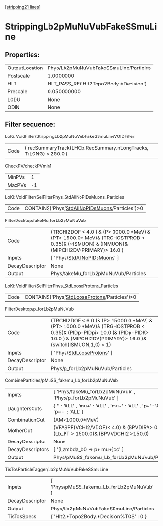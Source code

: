 [[stripping21 lines]](./stripping21-index)

# StrippingLb2pMuNuVubFakeSSmuLine

## Properties:

|                |                                         |
|----------------|-----------------------------------------|
| OutputLocation | Phys/Lb2pMuNuVubFakeSSmuLine/Particles  |
| Postscale      | 1.0000000                               |
| HLT            | HLT_PASS_RE('Hlt2Topo2Body.\*Decision') |
| Prescale       | 0.050000000                             |
| L0DU           | None                                    |
| ODIN           | None                                    |

## Filter sequence:

LoKi::VoidFilter/StrippingLb2pMuNuVubFakeSSmuLineVOIDFilter

|      |                                                                   |
|------|-------------------------------------------------------------------|
| Code | ( recSummaryTrack(LHCb.RecSummary.nLongTracks, TrLONG) \< 250.0 ) |

CheckPV/checkPVmin1

|        |     |
|--------|-----|
| MinPVs | 1   |
| MaxPVs | -1  |

LoKi::VoidFilter/SelFilterPhys_StdAllNoPIDsMuons_Particles

|      |                                                                                                    |
|------|----------------------------------------------------------------------------------------------------|
| Code | CONTAINS('Phys/[StdAllNoPIDsMuons](./stripping21-commonparticles-stdallnopidsmuons)/Particles')\>0 |

FilterDesktop/fakeMu_forLb2pMuNuVub

|                 |                                                                                                                                           |
|-----------------|-------------------------------------------------------------------------------------------------------------------------------------------|
| Code            | (TRCHI2DOF \< 4.0 ) & (P\> 3000.0 \*MeV) & (PT\> 1500.0\* MeV)& (TRGHOSTPROB \< 0.35)& (~ISMUON) & (INMUON)& (MIPCHI2DV(PRIMARY)\> 16.0 ) |
| Inputs          | [ 'Phys/[StdAllNoPIDsMuons](./stripping21-commonparticles-stdallnopidsmuons)' ]                                                         |
| DecayDescriptor | None                                                                                                                                      |
| Output          | Phys/fakeMu_forLb2pMuNuVub/Particles                                                                                                      |

LoKi::VoidFilter/SelFilterPhys_StdLooseProtons_Particles

|      |                                                                                                |
|------|------------------------------------------------------------------------------------------------|
| Code | CONTAINS('Phys/[StdLooseProtons](./stripping21-commonparticles-stdlooseprotons)/Particles')\>0 |

FilterDesktop/p_forLb2pMuNuVub

|                 |                                                                                                                                                                                            |
|-----------------|--------------------------------------------------------------------------------------------------------------------------------------------------------------------------------------------|
| Code            | (TRCHI2DOF \< 6.0 )& (P\> 15000.0 \*MeV) & (PT\> 1000.0 \*MeV)& (TRGHOSTPROB \< 0.35)& (PIDp-PIDpi\> 10.0 )& (PIDp-PIDK\> 10.0 ) & (MIPCHI2DV(PRIMARY)\> 16.0 )& (switch(ISMUON,1,0) \< 1) |
| Inputs          | [ 'Phys/[StdLooseProtons](./stripping21-commonparticles-stdlooseprotons)' ]                                                                                                              |
| DecayDescriptor | None                                                                                                                                                                                       |
| Output          | Phys/p_forLb2pMuNuVub/Particles                                                                                                                                                            |

CombineParticles/pMuSS_fakemu_Lb_forLb2pMuNuVub

|                  |                                                                                        |
|------------------|----------------------------------------------------------------------------------------|
| Inputs           | [ 'Phys/fakeMu_forLb2pMuNuVub' , 'Phys/p_forLb2pMuNuVub' ]                           |
| DaughtersCuts    | { '' : 'ALL' , 'mu+' : 'ALL' , 'mu-' : 'ALL' , 'p+' : 'ALL' , 'p~-' : 'ALL' }          |
| CombinationCut   | (AM\>1000.0\*MeV)                                                                      |
| MotherCut        | (VFASPF(VCHI2/VDOF)\< 4.0) & (BPVDIRA\> 0.994)& (Lb_PT \> 1500.0)& (BPVVDCHI2 \>150.0) |
| DecayDescriptor  | None                                                                                   |
| DecayDescriptors | [ '[Lambda_b0 -\> p+ mu+]cc' ]                                                     |
| Output           | Phys/pMuSS_fakemu_Lb_forLb2pMuNuVub/Particles                                          |

TisTosParticleTagger/Lb2pMuNuVubFakeSSmuLine

|                 |                                             |
|-----------------|---------------------------------------------|
| Inputs          | [ 'Phys/pMuSS_fakemu_Lb_forLb2pMuNuVub' ] |
| DecayDescriptor | None                                        |
| Output          | Phys/Lb2pMuNuVubFakeSSmuLine/Particles      |
| TisTosSpecs     | { 'Hlt2.\*Topo2Body.\*Decision%TOS' : 0 }   |

